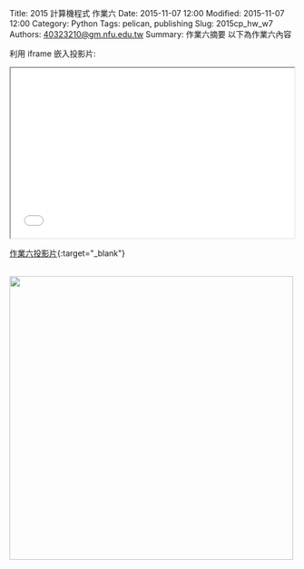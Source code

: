 Title: 2015 計算機程式 作業六
Date: 2015-11-07 12:00
Modified: 2015-11-07 12:00
Category: Python
Tags: pelican, publishing
Slug: 2015cp_hw_w7
Authors: 40323210@gm.nfu.edu.tw
Summary: 作業六摘要
以下為作業六內容

利用 iframe 嵌入投影片:

<iframe src="simplest7.html" width="500" height="300"></iframe>

[作業六投影片](simplest7.html){:target="_blank"}

<br>
<img
src="40323210/000/gh-pages/圖片/22222222.stl "width="500"height="500">
<br>
<br>
<script src="https://embed.github.com/view/3d/40323210/000/gh-pages/圖片/22222222.stl"></script>
<br>